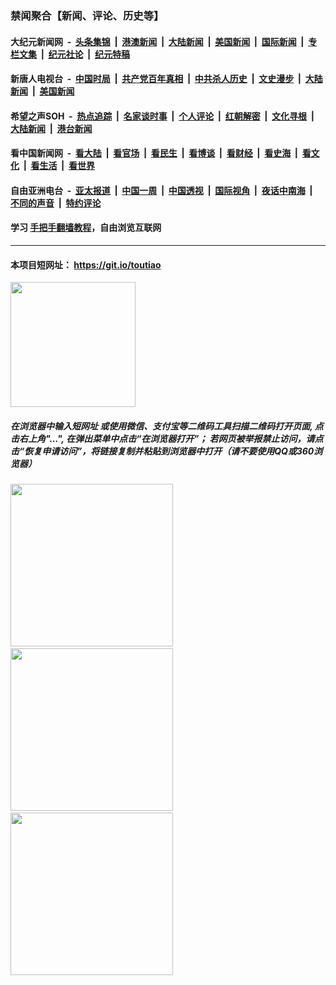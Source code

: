 ### 禁闻聚合【新闻、评论、历史等】

#### 大纪元新闻网 &nbsp;-&nbsp; [头条集锦](indexes/E头条集锦.md?t=02121433) &nbsp;|&nbsp; [港澳新闻](indexes/E港澳新闻.md?t=02121433)  &nbsp;|&nbsp; [大陆新闻](indexes/E大陆新闻.md?t=02121433) &nbsp;|&nbsp; [美国新闻](indexes/E美国新闻.md?t=02121433) &nbsp;|&nbsp; [国际新闻](indexes/E国际新闻.md?t=02121433) &nbsp;|&nbsp; [专栏文集](indexes/E专栏文集.md?t=02121433) &nbsp;|&nbsp; [纪元社论](indexes/E纪元社论.md?t=02121433) &nbsp;|&nbsp; [纪元特稿](indexes/E纪元特稿.md?t=02121433) 

#### 新唐人电视台 &nbsp;-&nbsp; [中国时局](indexes/N中国时局.md?t=02121433) &nbsp;|&nbsp; [共产党百年真相](indexes/N共产党百年真相.md?t=02121433) &nbsp;|&nbsp; [中共杀人历史](indexes/N中共杀人历史.md?t=02121433) &nbsp;|&nbsp; [文史漫步](indexes/N文史漫步.md?t=02121433) &nbsp;|&nbsp; [大陆新闻](indexes/N大陆新闻.md?t=02121433) &nbsp;|&nbsp; [美国新闻](indexes/N美国新闻.md?t=02121433)

#### 希望之声SOH &nbsp;-&nbsp; [热点追踪](indexes/H热点追踪.md?t=02121433) &nbsp;|&nbsp; [名家谈时事](indexes/H名家谈时事.md?t=02121433) &nbsp;|&nbsp; [个人评论](indexes/H个人评论.md?t=02121433)  &nbsp;|&nbsp; [红朝解密](indexes/H红朝解密.md?t=02121433) &nbsp;|&nbsp; [文化寻根](indexes/H文化寻根.md?t=02121433) &nbsp;|&nbsp; [大陆新闻](indexes/H大陆新闻.md?t=02121433) &nbsp;|&nbsp; [港台新闻](indexes/H港台新闻.md?t=02121433)

#### 看中国新闻网 &nbsp;-&nbsp; [看大陆](indexes/S看大陆.md?t=02121433) &nbsp;|&nbsp; [看官场](indexes/S看官场.md?t=02121433) &nbsp;|&nbsp; [看民生](indexes/S看民生.md?t=02121433)  &nbsp;|&nbsp; [看博谈](indexes/S看博谈.md?t=02121433) &nbsp;|&nbsp; [看财经](indexes/S看财经.md?t=02121433) &nbsp;|&nbsp; [看史海](indexes/S看史海.md?t=02121433) &nbsp;|&nbsp; [看文化](indexes/S看文化.md?t=02121433) &nbsp;|&nbsp; [看生活](indexes/S看生活.md?t=02121433) &nbsp;|&nbsp; [看世界](indexes/S看世界.md?t=02121433)

#### 自由亚洲电台 &nbsp;-&nbsp; [亚太报道](indexes/R亚太报道.md?t=02121433) &nbsp;|&nbsp; [中国一周](indexes/R中国一周.md?t=02121433) &nbsp;|&nbsp; [中国透视](indexes/R中国透视.md?t=02121433)  &nbsp;|&nbsp; [国际视角](indexes/R国际视角.md?t=02121433) &nbsp;|&nbsp; [夜话中南海](indexes/R夜话中南海.md?t=02121433) &nbsp;|&nbsp; [不同的声音](indexes/R不同的声音.md?t=02121433) &nbsp;|&nbsp; [特约评论](indexes/R特约评论.md?t=02121433)

#### 学习 [手把手翻墙教程](https://github.com/gfw-breaker/guides/wiki)，自由浏览互联网

----

#### 本项目短网址： https://git.io/toutiao
<img src="https://raw.githubusercontent.com/gfw-breaker/banned-news/master/scripts/img/qr.png" width="200px"/>  

##### 在浏览器中输入短网址 或使用微信、支付宝等二维码工具扫描二维码打开页面, 点击右上角"...", 在弹出菜单中点击“在浏览器打开”； 若网页被举报禁止访问，请点击“恢复申请访问”，将链接复制并粘贴到浏览器中打开（请不要使用QQ或360浏览器）

<img src="https://raw.githubusercontent.com/gfw-breaker/banned-news/master/scripts/img/1.png" width="260px"/> &nbsp; <img src="https://raw.githubusercontent.com/gfw-breaker/banned-news/master/scripts/img/2.png" width="260px"/> &nbsp; <img src="https://raw.githubusercontent.com/gfw-breaker/banned-news/master/scripts/img/3.png" width="260px"/>
